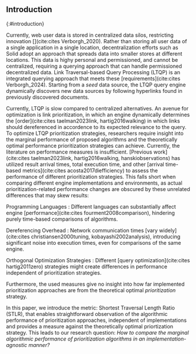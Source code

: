## Introduction
{:#introduction}

Currently, web user data is stored in centralized data silos, restricting innovation [](cite:cites Verborgh_2020). 
Rather than storing all user data of a single application in a single location, decentralization efforts such as Solid adopt an approach that spreads data into smaller stores at different locations.
This data is highy personal and permissioned, and cannot be centralized, requiring a querying approach that can handle permissioned decentralized data.
Link Traversal-based Query Processing (LTQP) is an integrated querying approach that meets these [requirements](cite:cites Verborgh_2024). 
Starting from a _seed_ data source, the LTQP query engine dynamically discovers new data sources by following hyperlinks found in previously discovered documents.

Currently, LTQP is slow compared to centralized alternatives.
An avenue for optimization is link prioritization, in which an engine dynamically determines the [order](cite:cites taelman2023link, hartig2016walking) in which links should dereferenced in accordence to its expected relevance to the query.
To optimize LTQP prioritization strategies, researchers require insight into the marginal performance of proposed algorithms and the theoretically optimal performance prioritization strategies can achieve.
Currently, the literature on performance measures is insufficient. 
[Previous work](cite:cites taelman2023link, hartig2016walking, hanskiobservations) has utilized result arrival times, total execution time, and other [arrival time-based metrics](cite:cites acosta2017diefficiency) to assess the performance of different prioritization strategies. 
This falls short when comparing different engine implementations and environments, as actual prioritization-related performance changes are obscured by these unrelated differences that may skew results: 

Programming Languages
: Different languages can substantially affect engine [performance](cite:cites fourment2008comparison), hindering purely time-based comparisons of algorithms.

Dereferencing Overhead
: Network communication times [vary widely](cite:cites christiansen2000tuning, kobayashi2002analysis), introducing significant noise into execution times, even for comparisons of the same engine.

Orthogonal Optimization Strategies
: Different [query optimization](cite:cites hartig2011zero) strategies might create differences in performance independent of prioritization strategies. 

Furthermore, the used measures give no insight into how far implemented prioritization approaches are from the theoretical optimal _prioritization_ strategy.

In this paper, we introduce the metric: Shortest Traversal Length Ratio (STLR), that enables straightforward observation of the algorithmic performance of prioritization approaches, independent of implementations and provides a measure against the theoretically optimal priortization strategy. 
This leads to our research question: _How to compare the marginal algorithmic performance of prioritization algorithms in an implementation-agnostic manner?_
